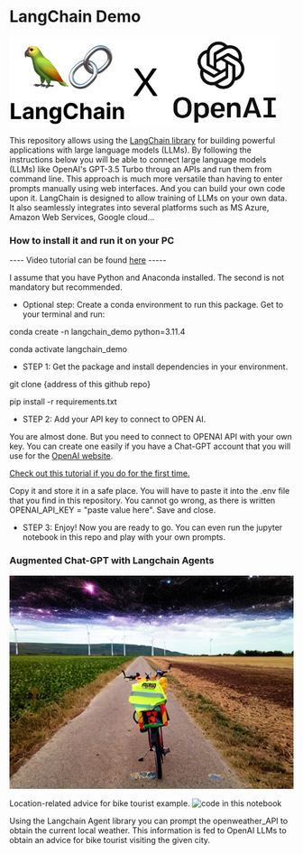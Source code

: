# LangChain Demo
![LangChain logo](/langchain.png)

This repository allows using the [LangChain library](https://python.langchain.com/docs/get_started/introduction) for building powerful applications with large language models (LLMs). By following the instructions below you will be able to connect large language models (LLMs) like OpenAI's GPT-3.5 Turbo throug an APIs and run them from command line.
This approach is much more versatile than having to enter prompts manually using web interfaces. 
And you can build your own code upon it. LangChain is designed to allow training of LLMs on your own data. It also seamlessly integrates into several platforms such as MS Azure, Amazon Web Services, Google cloud...

### How to install it and run it on your PC
---- Video tutorial can be found [here](https://www.youtube.com/watch?v=DhFfw04QDHw) -----

I assume that you have Python and Anaconda installed. The second is not mandatory but recommended.

- Optional step: Create a conda environment to run this package.
Get to your terminal and run:

conda create -n langchain_demo python=3.11.4

conda activate langchain_demo

- STEP 1: Get the package and install dependencies in your environment.

git clone {address of this github repo}

pip install -r requirements.txt

- STEP 2: Add your API key to connect to OPEN AI.
  
You are almost done. But you need to connect to OPENAI API with your own key. 
You can create one easily if you have a Chat-GPT account that you will use for the [OpenAI website](https://platform.openai.com/account/api-keys).

[Check out this tutorial if you do for the first time.](https://www.howtogeek.com/885918/how-to-get-an-openai-api-key/)

Copy it and store it in a safe place. 
You will have to paste it into the .env file that you find in this repository.
You cannot go wrong, as there is written OPENAI_API_KEY = "paste value here".
Save and close.

- STEP 3: Enjoy!
Now you are ready to go. You can even run the jupyter notebook in this repo and play with your own prompts.

### Augmented Chat-GPT with Langchain Agents
![bike logo](/cyberbike.jpg)

Location-related advice for bike tourist example. ![code in this notebook](demo_touradvice.ipynb)

Using the Langchain Agent library you can prompt the openweather_API to obtain the current local weather.
This information is fed to OpenAI LLMs to obtain an advice for bike tourist visiting the given city.

